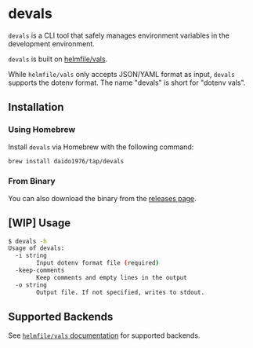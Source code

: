 # devals

`devals` is a CLI tool that safely manages environment variables in the development environment.

`devals` is built on [helmfile/vals](https://github.com/helmfile/vals).

While `helmfile/vals` only accepts JSON/YAML format as input, `devals` supports the dotenv format. The name "devals" is short for "dotenv vals".

## Installation

### Using Homebrew

Install `devals` via Homebrew with the following command:

```sh
brew install daido1976/tap/devals
```

### From Binary

You can also download the binary from the [releases page](https://github.com/daido1976/devals/releases).

## [WIP] Usage

```sh
$ devals -h
Usage of devals:
  -i string
        Input dotenv format file (required)
  -keep-comments
        Keep comments and empty lines in the output
  -o string
        Output file. If not specified, writes to stdout.
```

## Supported Backends

See [`helmfile/vals` documentation](https://github.com/helmfile/vals#supported-backends) for supported backends.
